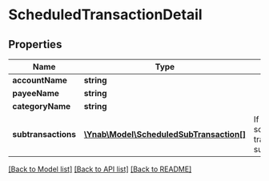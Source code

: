 # ScheduledTransactionDetail

## Properties
Name | Type | Description | Notes
------------ | ------------- | ------------- | -------------
**accountName** | **string** |  | 
**payeeName** | **string** |  | [optional] 
**categoryName** | **string** |  | [optional] 
**subtransactions** | [**\Ynab\Model\ScheduledSubTransaction[]**](ScheduledSubTransaction.md) | If a split scheduled transaction, the subtransactions. | 

[[Back to Model list]](../README.md#documentation-for-models) [[Back to API list]](../README.md#documentation-for-api-endpoints) [[Back to README]](../README.md)


